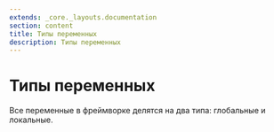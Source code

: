 ```yaml
---
extends: _core._layouts.documentation
section: content
title: Типы переменных
description: Типы переменных
---
```


# Типы переменных

Все переменные в фреймворке делятся на два типа: глобальные и локальные.
